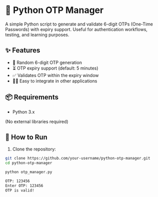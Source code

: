 # 🔐 Python OTP Manager

A simple Python script to generate and validate 6-digit OTPs (One-Time Passwords) with expiry support. Useful for authentication workflows, testing, and learning purposes.

## ✨ Features

- 🔢 Random 6-digit OTP generation
- ⏳ OTP expiry support (default: 5 minutes)
- ✅ Validates OTP within the expiry window
- 👨‍💻 Easy to integrate in other applications

## 📦 Requirements

- Python 3.x

(No external libraries required)

## 🚀 How to Run

1. Clone the repository:

```bash
git clone https://github.com/your-username/python-otp-manager.git
cd python-otp-manager

python otp_manager.py

OTP: 123456
Enter OTP: 123456
OTP is valid!
